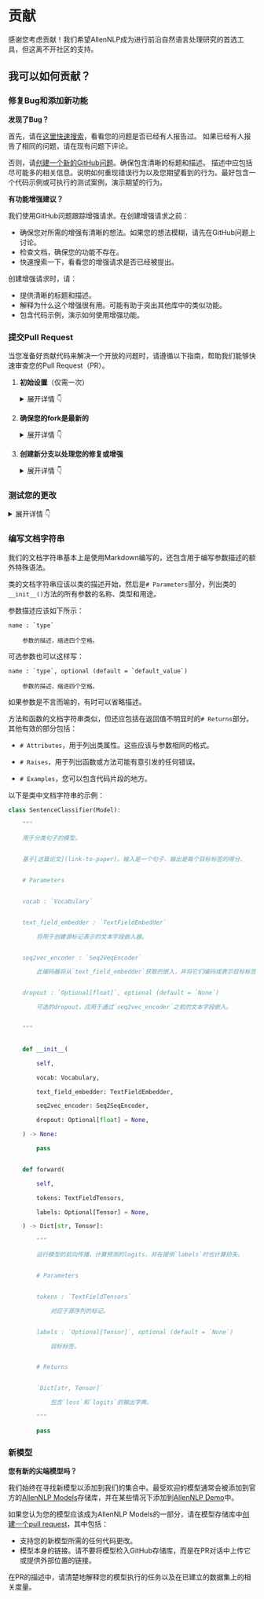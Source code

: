 # 贡献

感谢您考虑贡献！我们希望AllenNLP成为进行前沿自然语言处理研究的首选工具，但这离不开社区的支持。

## 我可以如何贡献？

### 修复Bug和添加新功能

**发现了Bug？**

首先，请在[这里快速搜索](https://github.com/allenai/allennlp/issues)，看看您的问题是否已经有人报告过。
如果已经有人报告了相同的问题，请在现有问题下评论。

否则，请[创建一个新的GitHub问题](https://github.com/allenai/allennlp/issues)。确保包含清晰的标题和描述。
描述中应包括尽可能多的相关信息。说明如何重现错误行为以及您期望看到的行为。最好包含一个代码示例或可执行的测试案例，演示期望的行为。

**有功能增强建议？**

我们使用GitHub问题跟踪增强请求。在创建增强请求之前：

- 确保您对所需的增强有清晰的想法。如果您的想法模糊，请先在GitHub问题上讨论。
- 检查文档，确保您的功能不存在。
- 快速搜索一下，看看您的增强请求是否已经被提出。

创建增强请求时，请：

- 提供清晰的标题和描述。
- 解释为什么这个增强很有用。可能有助于突出其他库中的类似功能。
- 包含代码示例，演示如何使用增强功能。

### 提交Pull Request

当您准备好贡献代码来解决一个开放的问题时，请遵循以下指南，帮助我们能够快速审查您的Pull Request（PR）。

1. **初始设置**（仅需一次）

    <details><summary>展开详情 👇</summary><br/>

    如果您尚未这样做，请在GitHub上[fork](https://help.github.com/en/enterprise/2.13/user/articles/fork-a-repo)此存储库。

    然后使用以下命令在本地克隆您的fork：

        git clone https://github.com/USERNAME/allennlp.git
    
    或者

        git clone git@github.com:USERNAME/allennlp.git
    
    此时，您的fork本地克隆只知道它来自于*您的*repo，github.com/USERNAME/allennlp.git，但对*主*repo，[https://github.com/allenai/allennlp.git](https://github.com/allenai/allennlp.git)一无所知。您可以通过运行以下命令查看：

        git remote -v
    
    输出结果应如下：

        origin https://github.com/USERNAME/allennlp.git (fetch)
        origin https://github.com/USERNAME/allennlp.git (push)
    
    这意味着您的本地克隆只能跟踪来自您的fork的更改，而不能与主repo保持同步。因此，您需要向克隆添加另一个指向[https://github.com/allenai/allennlp.git](https://github.com/allenai/allennlp.git)的"remote"。运行以下命令：

        git remote add upstream https://github.com/allenai/allennlp.git
    
    现在，如果您再次运行 `git remote -v`，您将看到：

        origin https://github.com/USERNAME/allennlp.git (fetch)
        origin https://github.com/USERNAME/allennlp.git (push)
        upstream https://github.com/allenai/allennlp.git (fetch)
        upstream https://github.com/allenai/allennlp.git (push)

    最后，您需要创建一个适合在AllenNLP上工作的Python 3虚拟环境。有许多工具可帮助管理虚拟环境，但最直接的方法是使用标准库中的[`venv`模块](https://docs.python.org/3.7/library/venv.html)。

    一旦激活您的虚拟环境，您可以通过以下命令以“可编辑模式”安装本地克隆：

        pip install -U pip setuptools wheel
        pip install -e .[dev,all] 

    “可编辑模式”来自于`pip`的 `-e` 参数，实质上只是在您的虚拟环境的site-packages目录与本地克隆中的源代码之间创建了一个符号链接。这样，您所做的任何更改将立即反映在您的虚拟环境中。

    </details>

2. **确保您的fork是最新的**

    <details><summary>展开详情 👇</summary><br/>

    一旦添加了指向[https://github.com/allenai/allennlp.git](https://github.com/allenai/allennlp.git)的"upstream"远程，保持您的fork最新非常简单：

        git checkout main  # 如果尚未在主分支上
        git pull --rebase upstream main
        git push

    </details>

3. **创建新分支以处理您的修复或增强**

    <details><summary>展开详情 👇</summary><br/>

    不建议直接提交到您的fork的主分支。如果您打算进行多次贡献，最好为每个贡献创建一个单独的分支。

    您可以使用以下命令创建新分支：

        # 将BRANCH替换为您想要的任何名称
        git checkout -b BRANCH
        git push -u origin BRANCH

### 测试您的更改

<details><summary>展开详情 👇</summary>&lt;br/&gt;

我们的持续集成（CI）测试在每个Pull Request（PR）上运行[多个检查](https://github.com/allenai/allennlp/actions?query=workflow%3APR)，使用[GitHub Actions](https://github.com/features/actions)。您可以在本地运行大多数这些测试，这对于打开PR之前来说是非常重要的，可以加快审查过程并为我们提供更多便利。

首先，您应该运行[`black`](https://github.com/psf/black)来确保您的代码格式一致。许多集成开发环境支持代码格式化器作为插件，因此您可以设置黑色在每次保存时自动运行。例如，[`black.vim`](https://github.com/psf/black/tree/master/plugin)为Vim提供此功能。但是，您也可以直接从命令行运行`black`。只需从克隆的根目录运行以下命令：

```
black .
```

我们的CI还使用[`flake8`](https://github.com/allenai/allennlp/tree/main/tests)来检查代码库，并使用[`mypy`](http://mypy-lang.org/)进行类型检查。接下来，您应该运行以下两个命令：

```
flake8 .
```

和

```
make typecheck
```

我们还努力保持高测试覆盖率，因此大多数贡献应包括对[unit tests](https://github.com/allenai/allennlp/tree/main/tests)的添加。这些测试使用[`pytest`](https://docs.pytest.org/en/latest/)运行，您可以使用它来本地运行您添加或更改的任何测试模块。

例如，如果您修复了`allennlp/nn/util.py`中的错误，则可以使用以下命令运行特定于该模块的测试：

```
pytest -v tests/nn/util_test.py
```

我们的CI将自动检查测试覆盖率保持在某个阈值以上（大约为90%）。在本例中，您可以运行以下命令检查本地覆盖率：

```
pytest -v --cov allennlp.nn.util tests/nn/util_test.py
```

如果您的贡献涉及对API的任何公共部分的添加，我们要求您为添加的每个函数、方法、类或模块编写文档字符串。

有关语法详细信息，请参阅下面的[编写文档字符串](#编写文档字符串)部分。

您应该测试以确保API文档可以在没有错误的情况下构建：

```
make build-docs
```

如果构建失败，这很可能是由于小的格式问题。如果错误消息不清楚，请随时在您的PR中评论。

您还可以通过以下命令本地提供和查看文档：

```
make serve-docs
```

最后，请确保在[CHANGELOG](https://github.com/allenai/allennlp/blob/main/CHANGELOG.md)中更新"Unreleased"部分，以便记录您的贡献。

当所有上述检查都通过后，您现在可以打开[一个新的GitHub pull request](https://github.com/allenai/allennlp/pulls)。

请确保清楚地描述问题和解决方案，并包含与相关问题的链接。

我们期待审查您的PR！

</details>


### 编写文档字符串

我们的文档字符串基本上是使用Markdown编写的，还包含用于编写参数描述的额外特殊语法。

类的文档字符串应该以类的描述开始，然后是`# Parameters`部分，列出类的`__init__()`方法的所有参数的名称、类型和用途。

参数描述应该如下所示：

```
name : `type`

    参数的描述，缩进四个空格。
```

可选参数也可以这样写：

```
name : `type`, optional (default = `default_value`)

    参数的描述，缩进四个空格。
```

如果参数是不言而喻的，有时可以省略描述。

方法和函数的文档字符串类似，但还应包括在返回值不明显时的`# Returns`部分。其他有效的部分包括：

- `# Attributes`，用于列出类属性。这些应该与参数相同的格式。

- `# Raises`，用于列出函数或方法可能有意引发的任何错误。

- `# Examples`，您可以包含代码片段的地方。

以下是类中文档字符串的示例：

```python
class SentenceClassifier(Model):

    """

    用于分类句子的模型。


    基于[这篇论文](link-to-paper)。输入是一个句子，输出是每个目标标签的得分。


    # Parameters


    vocab : `Vocabulary`


    text_field_embedder : `TextFieldEmbedder`

        将用于创建源标记表示的文本字段嵌入器。


    seq2vec_encoder : `Seq2VeqEncoder`

        此编码器将从`text_field_embedder`获取的嵌入，并将它们编码成表示目标标签未归一化分数的向量。


    dropout : `Optional[float]`, optional (default = `None`)

        可选的dropout，应用于通过`seq2vec_encoder`之前的文本字段嵌入。


    """


    def __init__(

        self,

        vocab: Vocabulary,

        text_field_embedder: TextFieldEmbedder,

        seq2vec_encoder: Seq2SeqEncoder,

        dropout: Optional[float] = None,

    ) -> None:

        pass


    def forward(

        self,

        tokens: TextFieldTensors,

        labels: Optional[Tensor] = None,

    ) -> Dict[str, Tensor]:

        """

        运行模型的前向传播，计算预测的logits，并在提供`labels`时也计算损失。


        # Parameters


        tokens : `TextFieldTensors`

            对应于源序列的标记。


        labels : `Optional[Tensor]`, optional (default = `None`)

            目标标签。


        # Returns


        `Dict[str, Tensor]`

            包含`loss`和`logits`的输出字典。

        """

        pass

```

### 新模型

**您有新的尖端模型吗？**

我们始终在寻找新模型以添加到我们的集合中。最受欢迎的模型通常会被添加到官方的[AllenNLP Models](https://github.com/allenai/allennlp-models)存储库，并在某些情况下添加到[AllenNLP Demo](https://demo.allennlp.org/)中。

如果您认为您的模型应该成为AllenNLP Models的一部分，请在模型存储库中[创建一个pull request](https://github.com/allenai/allennlp-models/pulls)，其中包括：

* 支持您的新模型所需的任何代码更改。
* 模型本身的链接。请不要将模型检入GitHub存储库，而是在PR对话中上传它或提供外部位置的链接。

在PR的描述中，请清楚地解释您的模型执行的任务以及在已建立的数据集上的相关度量。
